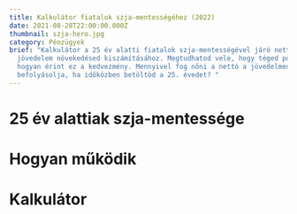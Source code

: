 ```yaml
---
title: Kalkulátor fiatalok szja-mentességéhez (2022)
date: 2021-08-28T22:00:00.000Z
thumbnail: szja-hero.jpg
category: Pénzügyek
brief: "Kalkulátor a 25 év alatti fiatalok szja-mentességével járó nettó
  jövedelem növekedésed kiszámításához. Megtudhatod vele, hogy téged pontosan
  hogyan érint ez a kedvezmény. Mennyivel fog nőni a nettó a jövedelmed? Hogyan
  befolyásolja, ha időközben betöltöd a 25. évedet? "
---
```

# 25 év alattiak szja-mentessége

# Hogyan működik

# Kalkulátor

<szja-calculator></szja-calculator>